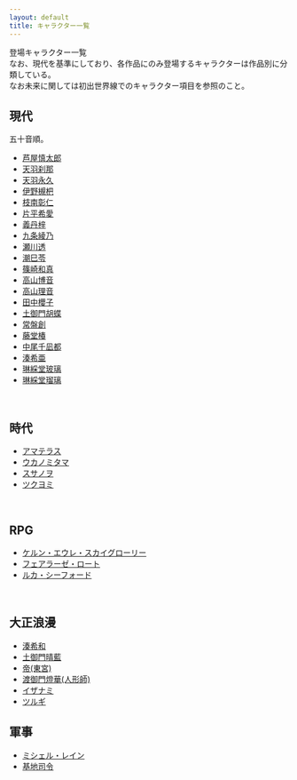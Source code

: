 ```yaml
---
layout: default
title: キャラクター一覧
---
```

登場キャラクター一覧  
なお、現代を基準にしており、各作品にのみ登場するキャラクターは作品別に分類している。  
なお未来に関しては初出世界線でのキャラクター項目を参照のこと。

## 現代
五十音順。  

- <a href = "">芦屋慎太郎</a>
- <a href = "">天羽刹那</a>
- <a href = "">天羽永久</a>
- <a href = "">伊野槻杷</a>
- <a href = "">枝南彰仁</a>
- <a href = "">片平希愛</a>
- <a href = "">義丹梓</a>
- <a href = "">九条綾乃</a>
- <a href = "">瀬川透</a>
- <a href = "">潮巳苓</a>
- <a href = "">篠崎和真</a>
- <a href = "">高山博音</a>
- <a href = "">高山理音</a>
- <a href = "">田中櫻子</a>
- <a href = "">土御門胡蝶</a>
- <a href = "">常盤創</a>
- <a href = "">藤堂椿</a>
- <a href = "">中尾千凪都</a>
- <a href = "">湊希亜</a>
- <a href = "">琳綵堂玻璃</a>
- <a href = "">琳綵堂瑠璃</a>
<br>

## 時代
- <a href = "">アマテラス</a>
- <a href = "">ウカノミタマ</a>
- <a href = "">スサノヲ</a>
- <a href = "">ツクヨミ</a>
<br>

## RPG
- <a href = "">ケルン・エウレ・スカイグローリー</a>
- <a href = "">フェアラーゼ・ロート</a>
- <a href = "">ルカ・シーフォード</a>
<br>

## 大正浪漫
- <a href = "">湊希和</a>
- <a href = "">土御門晴藍</a>
- <a href = "">帝(東宮)</a>
- <a href = "">渡御門燈華(人形師)</a>
- <a href = "">イザナミ</a>
- <a href = "">ツルギ</a>


## 軍事
- <a href = "">ミシェル・レイン</a>
- <a href = "">基地司令</a>



